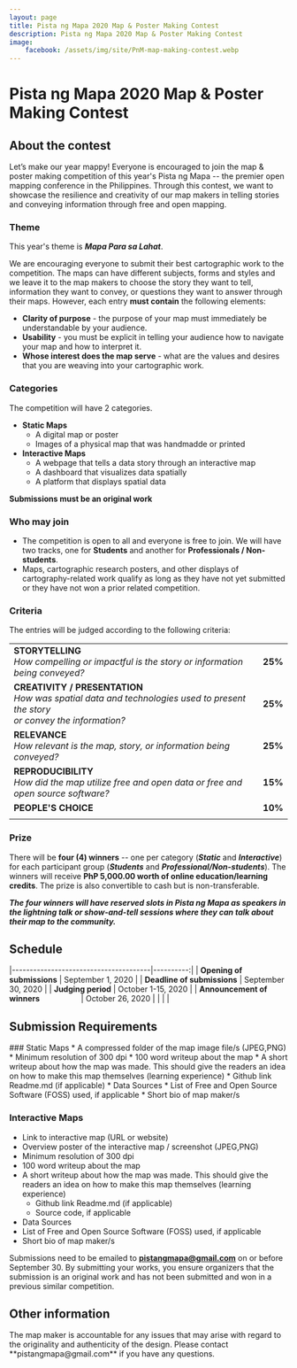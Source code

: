 ```yaml
---
layout: page
title: Pista ng Mapa 2020 Map & Poster Making Contest
description: Pista ng Mapa 2020 Map & Poster Making Contest
image:
    facebook: /assets/img/site/PnM-map-making-contest.webp
---
```

<h1 class="color-pnm-red">Pista ng Mapa 2020 Map & Poster Making Contest</h1>

<h2 class="color-pnm-blue">About the contest</h2>
Let’s make our year mappy! Everyone is encouraged to join the map & poster making competition of this year's Pista ng Mapa -- the premier open mapping conference in the Philippines. Through this contest, we want to showcase the resilience and creativity of our map makers in telling stories and conveying information through free and open mapping.

### Theme
This year's theme is ***Mapa Para sa Lahat***.

We are encouraging everyone to submit their best cartographic work to the competition. The maps can have different subjects, forms and styles and we leave it to the map makers to choose the story they want to tell, information they want to convey, or questions they want to answer through their maps. However, each entry **must contain** the following elements:
* **Clarity of purpose** - the purpose of your map must immediately be understandable by your audience.
* **Usability** - you must be explicit in telling your audience how to navigate your map and how to interpret it.
* **Whose interest does the map serve** - what are the values and desires that you are weaving into your cartographic work.


### Categories
The competition will have 2 categories.
* **Static Maps**
    * A digital map or poster
    * Images of a physical map that was handmadde or printed
* **Interactive Maps**
    * A webpage that tells a data story through an interactive map
    * A dashboard that visualizes data spatially
    * A platform that displays spatial data

**Submissions must be an original work**

### Who may join
* The competition is open to all and everyone is free to join. We will have two tracks, one for **Students** and another for **Professionals / Non-students**.
* Maps, cartographic research posters, and other displays of cartography-related work qualify as long as they have not yet submitted or they have not won a prior related competition.


### Criteria
The entries will be judged according to the following criteria:

|                |  |
|---------------------------|:----------:|
| **STORYTELLING**<br>*How compelling or impactful is the story or information being conveyed?*  &nbsp; &nbsp; &nbsp; &nbsp; &nbsp; &nbsp; &nbsp; &nbsp; &nbsp; &nbsp; &nbsp; &nbsp; &nbsp; &nbsp; &nbsp; &nbsp; &nbsp; &nbsp; &nbsp;        |     **25%**    |
| **CREATIVITY / PRESENTATION**<br>*How was spatial data and technologies used to present the story <br>or convey the information?*       |     **25%**    |
| **RELEVANCE**<br>*How relevant is the map, story, or information being conveyed?*       |     **25%**    |
| **REPRODUCIBILITY**<br>*How did the map utilize free and open data or free and open source software?*           |     **15%**    |
| **PEOPLE'S CHOICE**<br>       |     **10%**    |
|   |   |


### Prize
There will be **four (4) winners** -- one per category (***Static*** and ***Interactive***) for each participant group (***Students*** and ***Professional/Non-students***).
The winners will receive **PhP 5,000.00 worth of online education/learning credits**. The prize is also convertible to cash but is non-transferable.

***The four winners will have reserved slots in Pista ng Mapa as speakers in the lightning talk or show-and-tell sessions where they can talk about their map to the community.***

<h2 class="color-pnm-blue">Schedule</h2>

|---------------------------------------|----------:|
| **Opening of submissions**  |     September 1, 2020    |
| **Deadline of submissions** |     September 30, 2020    |
| **Judging period**                 |     October 1-15, 2020    |
| **Announcement of winners** &nbsp; &nbsp; &nbsp; &nbsp; &nbsp; &nbsp; &nbsp; &nbsp; &nbsp; |     October 26, 2020    |
|   |   |

<h2 class="color-pnm-blue">Submission Requirements</h2>
### Static Maps
* A compressed folder of the map image file/s (JPEG,PNG) 
* Minimum resolution of 300 dpi
* 100 word writeup about the map
* A short writeup about how the map was made. This should give the readers an idea on how to make this map themselves (learning experience)
    * Github link Readme.md (if applicable)	
* Data Sources
* List of Free and Open Source Software (FOSS) used, if applicable
* Short bio of map maker/s 

### Interactive Maps
* Link to interactive map (URL or website)
* Overview poster of the interactive map / screenshot (JPEG,PNG)
* Minimum resolution of 300 dpi
* 100 word writeup about the map
* A short writeup about how the map was made. This should give the readers an idea on how to make this map themselves (learning experience)
    * Github link Readme.md (if applicable)
    * Source code, if applicable
* Data Sources
* List of Free and Open Source Software (FOSS) used, if applicable
* Short bio of map maker/s 


Submissions need to be emailed to **pistangmapa@gmail.com** on or before September 30. 
By submitting your works, you ensure organizers that the submission is an original work and has not been submitted and won in a previous similar competition.

<h2 class="color-pnm-blue">Other information</h2>
The map maker is accountable for any issues that may arise with regard to the originality and authenticity of the design. 
Please contact **pistangmapa@gmail.com** if you have any questions.